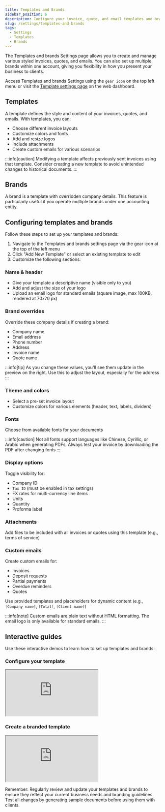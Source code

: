 ```yaml
---
title: Templates and Brands
sidebar_position: 6
description: Configure your invoice, quote, and email templates and brands
slug: /settings/templates-and-brands
tags:
  - Settings
  - Templates
  - Brands
---
```


The Templates and brands Settings page allows you to create and manage various styled invoices, quotes, and emails. You can also set up multiple brands within one account, giving you flexibility in how you present your business to clients.

Access Templates and brands Settings using the `gear icon` on the top left menu or visit the [Template settings page](https://sandbox.fiskl.ca/templates) on the web dashboard.

## Templates

A template defines the style and content of your invoices, quotes, and emails. With templates, you can:

- Choose different invoice layouts
- Customize colors and fonts
- Add and resize logos
- Include attachments
- Create custom emails for various scenarios

:::info[caution]
Modifying a template affects previously sent invoices using that template. Consider creating a new template to avoid unintended changes to historical documents.
:::

## Brands

A brand is a template with overridden company details. This feature is particularly useful if you operate multiple brands under one accounting entity.

## Configuring templates and brands

Follow these steps to set up your templates and brands:

1. Navigate to the Templates and brands settings page via the gear icon at the top of the left menu
2. Click "Add New Template" or select an existing template to edit
3. Customize the following sections:

### Name & header
- Give your template a descriptive name (visible only to you)
- Add and adjust the size of your logo
- Upload an email logo for standard emails (square image, max 100KB, rendered at 70x70 px)

### Brand overrides
Override these company details if creating a brand:
- Company name
- Email address
- Phone number
- Address
- Invoice name
- Quote name

:::info[tip]
As you change these values, you'll see them update in the preview on the right. Use this to adjust the layout, especially for the address
:::

### Theme and colors
- Select a pre-set invoice layout
- Customize colors for various elements (header, text, labels, dividers)

### Fonts
Choose from available fonts for your documents

:::info[caution]
Not all fonts support languages like Chinese, Cyrillic, or Arabic when generating PDFs. Always test your invoice by downloading the PDF after changing fonts
:::

### Display options
Toggle visibility for:
- Company ID
- `Tax ID` (must be enabled in tax settings)
- FX rates for multi-currency line items
- Units
- Quantity
- Proforma label

### Attachments
Add files to be included with all invoices or quotes using this template (e.g., terms of service)

### Custom emails
Create custom emails for:
- Invoices
- Deposit requests
- Partial payments
- Overdue reminders
- Quotes

Use provided templates and placeholders for dynamic content (e.g., `[Company name]`, `[Total]`, `[Client name]`)

:::info[note]
Custom emails are plain text without HTML formatting. The email logo is only available for standard emails.
:::

## Interactive guides

Use these interactive demos to learn how to set up templates and brands:

### Configure your template
<div style={{ position: 'relative', paddingBottom: '56.25%', height: 0, width: '100%' }}>
  <iframe
    style={{ position: 'absolute', top: 0, left: 0, width: '100%', height: '100%', border: 0 }}
    src="https://demo.fiskl.com/e/clz9jx3mf0030l30d73gjxbhl/tour"
    allowFullScreen
    webkitallowfullscreen="true"
    mozallowfullscreen="true"
    allowtransparency="true"
  ></iframe>
</div>

### Create a branded template

<div style={{ position: 'relative', paddingBottom: '56.25%', height: 0, width: '100%' }}>
  <iframe
    style={{ position: 'absolute', top: 0, left: 0, width: '100%', height: '100%', border: 0 }}
    src="https://demo.fiskl.com/e/clzazu9qj0007ie0c8f76kk8r/tour"
    allowFullScreen
    webkitallowfullscreen="true"
    mozallowfullscreen="true"
    allowtransparency="true"
  ></iframe>
</div>

Remember: Regularly review and update your templates and brands to ensure they reflect your current business needs and branding guidelines. Test all changes by generating sample documents before using them with clients.
